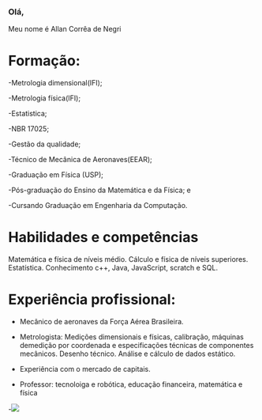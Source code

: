 ### Olá,
Meu nome é Allan Corrêa de Negri

<h1>Formação:</h1>

-Metrologia dimensional(IFI);

-Metrologia física(IFI);

-Estatistica;

-NBR 17025;

-Gestão da qualidade;

-Técnico de Mecânica de Aeronaves(EEAR);

-Graduação em Física (USP);

-Pós-graduação do Ensino da Matemática e da Física; e

-Cursando Graduação em Engenharia da Computação.
<h1> Habilidades e competências </h1>
Matemática e física de níveis médio. Cálculo e física de níveis superiores. Estatística. Conhecimento c++, Java, JavaScript, scratch e SQL. 
  
<h1>Experiência profissional:</h1>

- Mecânico de aeronaves da Força Aérea Brasileira.

- Metrologista: Medições dimensionais e físicas, calibração,  máquinas demedição por coordenada e especificações técnicas de componentes mecânicos. Desenho técnico. Análise e cálculo de dados estático.
- Experiência com o mercado de capitais.
  
- Professor: tecnoloiga e robótica, educação financeira, matemática e física 

-![](https://media0.giphy.com/media/v1.Y2lkPTc5MGI3NjExOG5iOHp0ZWIxYW5iNHp2N2V5a3NzODMzbjRzaGZkeDhub2tlb21kaSZlcD12MV9pbnRlcm5hbF9naWZfYnlfaWQmY3Q9Zw/NsKjvlTb3xY9Mw8Jpf/giphy.webp)

<!--
**allannegri/allannegri** is a ✨ _special_ ✨ repository because its `README.md` (this file) appears on your GitHub profile.

Here are some ideas to get you started:

- 🔭 I’m currently working on ...
- 🌱 I’m currently learning ...
- 👯 I’m looking to collaborate on ...
- 🤔 I’m looking for help with ...
- 💬 Ask me about ...
- 📫 How to reach me: ...
- 😄 Pronouns: ...
- ⚡ Fun fact: ...
-->

